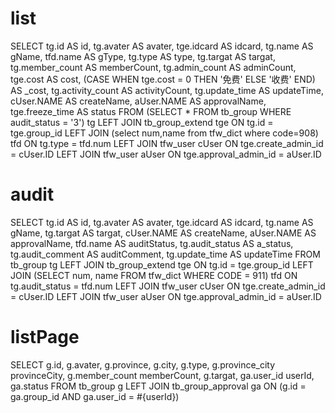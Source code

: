 list
===
SELECT
    tg.id AS id,
    tg.avater AS avater,
    tge.idcard AS idcard,
    tg.name AS gName,
    tfd.name AS gType,
    tg.type AS type,
    tg.targat AS targat,
    tg.member_count AS memberCount,
    tg.admin_count AS adminCount,
    tge.cost AS cost,
    (CASE WHEN tge.cost = 0 THEN '免费' ELSE '收费' END) AS _cost,
    tg.activity_count AS activityCount,
    tg.update_time AS updateTime,
    cUser.NAME AS createName,
    aUser.NAME AS approvalName,
    tge.freeze_time AS status
FROM (SELECT * FROM tb_group WHERE audit_status = '3') tg
    LEFT JOIN tb_group_extend tge ON tg.id = tge.group_id
    LEFT JOIN (select num,name from tfw_dict where code=908) tfd ON tg.type = tfd.num
    LEFT JOIN tfw_user cUser ON tge.create_admin_id = cUser.ID
    LEFT JOIN tfw_user aUser ON tge.approval_admin_id = aUser.ID


audit
===
SELECT
  tg.id AS id,
  tg.avater AS avater,
  tge.idcard AS idcard,
  tg.name AS gName,
  tg.targat AS targat,
  cUser.NAME AS createName,
  aUser.NAME AS approvalName,
  tfd.name AS auditStatus,
  tg.audit_status AS a_status,
  tg.audit_comment AS auditComment,
  tg.update_time AS updateTime
FROM tb_group tg
  LEFT JOIN tb_group_extend tge ON tg.id = tge.group_id
  LEFT JOIN (SELECT num, name FROM tfw_dict WHERE CODE = 911) tfd ON tg.audit_status = tfd.num
  LEFT JOIN tfw_user cUser ON tge.create_admin_id = cUser.ID
  LEFT JOIN tfw_user aUser ON tge.approval_admin_id = aUser.ID


listPage
========
SELECT
    g.id,
    g.avater,
    g.province,
    g.city,
    g.type,
    g.province_city provinceCity,
    g.member_count memberCount,
    g.targat,
    ga.user_id userId,
    ga.status
FROM
    tb_group g
LEFT JOIN
    tb_group_approval ga
ON
    (g.id = ga.group_id AND ga.user_id = #{userId})